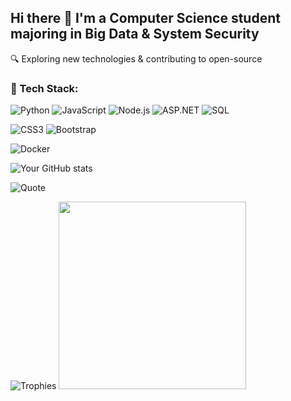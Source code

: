 ## Hi there 👋 I'm a Computer Science student majoring in Big Data & System Security

🔍 Exploring new technologies & contributing to open-source


### 🚀 Tech Stack:

![Python](https://img.shields.io/badge/Python-3776AB?style=for-the-badge&logo=python&logoColor=white)
![JavaScript](https://img.shields.io/badge/JavaScript-F7DF1E?style=for-the-badge&logo=javascript&logoColor=black)
![Node.js](https://img.shields.io/badge/Node.js-339933?style=for-the-badge&logo=nodedotjs&logoColor=white)
![ASP.NET](https://img.shields.io/badge/ASP.NET-5C2D91?style=for-the-badge&logo=.net&logoColor=white)
![SQL](https://img.shields.io/badge/SQL-CC2927?style=for-the-badge&logo=microsoftsqlserver&logoColor=white)

![CSS3](https://img.shields.io/badge/CSS3-1572B6?style=for-the-badge&logo=css3&logoColor=white)
![Bootstrap](https://img.shields.io/badge/Bootstrap-7952B3?style=for-the-badge&logo=bootstrap&logoColor=white)

![Docker](https://img.shields.io/badge/Docker-2496ED?style=for-the-badge&logo=docker&logoColor=white)


![Your GitHub stats](https://github-readme-stats.vercel.app/api?username=kahmengg&show_icons=true&theme=tokyonight&count_private=true)

![Quote](https://quotes-github-readme.vercel.app/api?type=horizontal&theme=tokyonight)

![Trophies](https://github-profile-trophy.vercel.app/?username=kahmengg&theme=tokyonight)
<img src="https://media.giphy.com/media/v1.Y2lkPTc5MGI3NjExanhlenM5MTJja2x6d3Fya3B2OW83NHV1MmRzcGhhaHV0c2NhNnRmaCZlcD12MV9naWZzX3NlYXJjaCZjdD1n/X2QBmjCQAHtle/giphy.gif" width="300"/>

<!--
**kahmengg/kahmengg** is a ✨ _special_ ✨ repository because its `README.md` (this file) appears on your GitHub profile.

Here are some ideas to get you started:

- 🔭 I’m currently working on ...
- 🌱 I’m currently learning ...
- 👯 I’m looking to collaborate on ...
- 🤔 I’m looking for help with ...
- 💬 Ask me about ...
- 📫 How to reach me: ...
- 😄 Pronouns: ...
- ⚡ Fun fact: ...
-->
